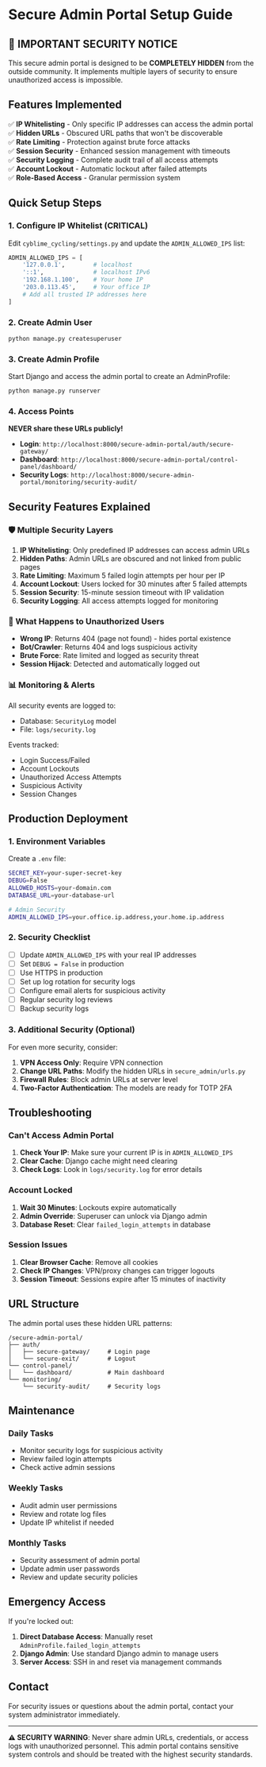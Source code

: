 # Secure Admin Portal Setup Guide

## 🔐 IMPORTANT SECURITY NOTICE

This secure admin portal is designed to be **COMPLETELY HIDDEN** from the outside community. It implements multiple layers of security to ensure unauthorized access is impossible.

## Features Implemented

✅ **IP Whitelisting** - Only specific IP addresses can access the admin portal  
✅ **Hidden URLs** - Obscured URL paths that won't be discoverable  
✅ **Rate Limiting** - Protection against brute force attacks  
✅ **Session Security** - Enhanced session management with timeouts  
✅ **Security Logging** - Complete audit trail of all access attempts  
✅ **Account Lockout** - Automatic lockout after failed attempts  
✅ **Role-Based Access** - Granular permission system  

## Quick Setup Steps

### 1. Configure IP Whitelist (CRITICAL)

Edit `cyblime_cycling/settings.py` and update the `ADMIN_ALLOWED_IPS` list:

```python
ADMIN_ALLOWED_IPS = [
    '127.0.0.1',        # localhost
    '::1',              # localhost IPv6
    '192.168.1.100',    # Your home IP
    '203.0.113.45',     # Your office IP
    # Add all trusted IP addresses here
]
```

### 2. Create Admin User

```bash
python manage.py createsuperuser
```

### 3. Create Admin Profile

Start Django and access the admin portal to create an AdminProfile:

```bash
python manage.py runserver
```

### 4. Access Points

**NEVER share these URLs publicly!**

- **Login**: `http://localhost:8000/secure-admin-portal/auth/secure-gateway/`
- **Dashboard**: `http://localhost:8000/secure-admin-portal/control-panel/dashboard/`
- **Security Logs**: `http://localhost:8000/secure-admin-portal/monitoring/security-audit/`

## Security Features Explained

### 🛡️ Multiple Security Layers

1. **IP Whitelisting**: Only predefined IP addresses can access admin URLs
2. **Hidden Paths**: Admin URLs are obscured and not linked from public pages
3. **Rate Limiting**: Maximum 5 failed login attempts per hour per IP
4. **Account Lockout**: Users locked for 30 minutes after 5 failed attempts
5. **Session Security**: 15-minute session timeout with IP validation
6. **Security Logging**: All access attempts logged for monitoring

### 🚨 What Happens to Unauthorized Users

- **Wrong IP**: Returns 404 (page not found) - hides portal existence
- **Bot/Crawler**: Returns 404 and logs suspicious activity  
- **Brute Force**: Rate limited and logged as security threat
- **Session Hijack**: Detected and automatically logged out

### 📊 Monitoring & Alerts

All security events are logged to:
- Database: `SecurityLog` model
- File: `logs/security.log`

Events tracked:
- Login Success/Failed
- Account Lockouts  
- Unauthorized Access Attempts
- Suspicious Activity
- Session Changes

## Production Deployment

### 1. Environment Variables

Create a `.env` file:

```bash
SECRET_KEY=your-super-secret-key
DEBUG=False
ALLOWED_HOSTS=your-domain.com
DATABASE_URL=your-database-url

# Admin Security
ADMIN_ALLOWED_IPS=your.office.ip.address,your.home.ip.address
```

### 2. Security Checklist

- [ ] Update `ADMIN_ALLOWED_IPS` with your real IP addresses
- [ ] Set `DEBUG = False` in production
- [ ] Use HTTPS in production
- [ ] Set up log rotation for security logs
- [ ] Configure email alerts for suspicious activity
- [ ] Regular security log reviews
- [ ] Backup security logs

### 3. Additional Security (Optional)

For even more security, consider:

1. **VPN Access Only**: Require VPN connection
2. **Change URL Paths**: Modify the hidden URLs in `secure_admin/urls.py`
3. **Firewall Rules**: Block admin URLs at server level
4. **Two-Factor Authentication**: The models are ready for TOTP 2FA

## Troubleshooting

### Can't Access Admin Portal

1. **Check Your IP**: Make sure your current IP is in `ADMIN_ALLOWED_IPS`
2. **Clear Cache**: Django cache might need clearing
3. **Check Logs**: Look in `logs/security.log` for error details

### Account Locked

1. **Wait 30 Minutes**: Lockouts expire automatically
2. **Admin Override**: Superuser can unlock via Django admin
3. **Database Reset**: Clear `failed_login_attempts` in database

### Session Issues

1. **Clear Browser Cache**: Remove all cookies
2. **Check IP Changes**: VPN/proxy changes can trigger logouts
3. **Session Timeout**: Sessions expire after 15 minutes of inactivity

## URL Structure

The admin portal uses these hidden URL patterns:

```
/secure-admin-portal/
├── auth/
│   ├── secure-gateway/     # Login page
│   └── secure-exit/        # Logout
└── control-panel/
│   └── dashboard/          # Main dashboard
└── monitoring/
    └── security-audit/     # Security logs
```

## Maintenance

### Daily Tasks
- Monitor security logs for suspicious activity
- Review failed login attempts
- Check active admin sessions

### Weekly Tasks  
- Audit admin user permissions
- Review and rotate log files
- Update IP whitelist if needed

### Monthly Tasks
- Security assessment of admin portal
- Update admin user passwords
- Review and update security policies

## Emergency Access

If you're locked out:

1. **Direct Database Access**: Manually reset `AdminProfile.failed_login_attempts`
2. **Django Admin**: Use standard Django admin to manage users
3. **Server Access**: SSH in and reset via management commands

## Contact

For security issues or questions about the admin portal, contact your system administrator immediately.

---

**⚠️ SECURITY WARNING**: Never share admin URLs, credentials, or access logs with unauthorized personnel. This admin portal contains sensitive system controls and should be treated with the highest security standards.